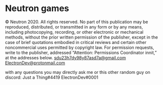 # Neutron games

© Neutron 2020. All rights reserved.
No part of this publication may be reproduced, distributed,
or transmitted in any form or by any means, including photocopying, recording,
or other electronic or mechanical methods, without the prior written permission
of the publisher, except in the case of brief quotations embodied in critical
reviews and certain other noncommercial uses permitted by copyright law.
For permission requests, write to the publisher, addressed
“Attention: Permissions Coordinator innit,” at the addresses below.
sdu23h7dy98y87asd7a@gmail.com
ElectronDev@protonmail.com


with any questions you may directly ask me or this other random guy on discord:
  Just a Thing#4419
  ElectronDev#0001
